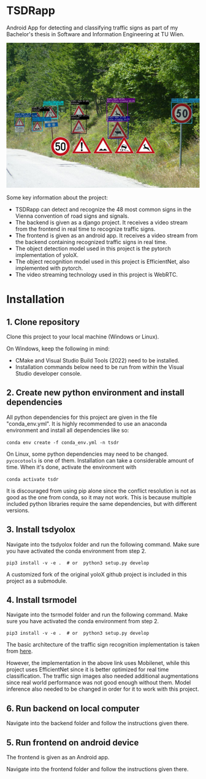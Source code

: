 # TSDRapp

Android App for detecting and classifying traffic signs as part of my Bachelor's thesis in Software and Information Engineering at TU Wien.

![](activetrafficsigns.jpg)

Some key information about the project:

* TSDRapp can detect and recognize the 48 most common signs in the Vienna convention of road signs and signals. 
* The backend is given as a django project. It receives a video stream from the frontend in real time to recognize traffic signs.
* The frontend is given as an android app. It receives a video stream from the backend containing recognized traffic signs in real time.
* The object detection model used in this project is the pytorch implementation of yoloX. 
* The object recognition model used in this project is EfficientNet, also implemented with pytorch. 
* The video streaming technology used in this project is WebRTC.

# Installation

## 1. Clone repository

Clone this project to your local machine (Windows or Linux). 

On Windows, keep the following in mind:
* CMake and Visual Studio Build Tools (2022) need to be installed.
* Installation commands below need to be run from within the Visual Studio developer console. 

## 2. Create new python environment and install dependencies

All python dependencies for this project are given in the file "conda_env.yml". It is highly recommended to use an
anaconda environment and install all dependencies like so:

```conda env create -f conda_env.yml -n tsdr```

On Linux, some python dependencies may need to be changed. `pycocotools` is one of them.
Installation can take a considerable amount of time. When it's done, activate the environment with

```conda activate tsdr```

It is discouraged from using pip alone since the conflict resolution is not as good as the one from conda, so it may not work.
This is because multiple included python libraries require the same dependencies, but with different versions.

## 3. Install tsdyolox

Navigate into the tsdyolox folder and run the following command. Make sure you have activated the conda environment from step 2.

```shell
pip3 install -v -e .  # or  python3 setup.py develop
```

A customized fork of the original yoloX github project is included in this project as a submodule.

## 4. Install tsrmodel

Navigate into the tsrmodel folder and run the following command. Make sure you have activated the conda environment from step 2.

```shell
pip3 install -v -e .  # or  python3 setup.py develop
```

The basic architecture of the traffic sign recognition implementation is taken from 
[here](https://debuggercafe.com/traffic-sign-recognition-using-pytorch-and-deep-learning/).

However, the implementation in the above link uses Mobilenet, while this project uses EfficientNet since it is better optimized for real time classification.
The traffic sign images also needed additional augmentations since real world performance was not good enough without them.
Model inference also needed to be changed in order for it to work with this project.

## 6. Run backend on local computer

Navigate into the backend folder and follow the instructions given there.

## 5. Run frontend on android device

The frontend is given as an Android app. 

Navigate into the frontend folder and follow the instructions given there.
